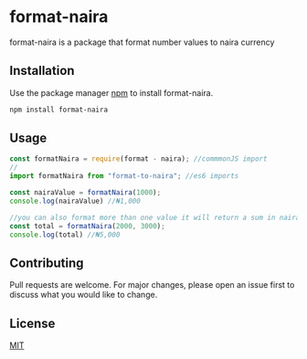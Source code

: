 # format-naira

format-naira is a package that format number values to naira currency

## Installation

Use the package manager [npm](https://www.npmjs.com/) to install format-naira.

```bash
npm install format-naira
```

## Usage

```javascript
const formatNaira = require(format - naira); //commmonJS import
//
import formatNaira from "format-to-naira"; //es6 imports

const nairaValue = formatNaira(1000); 
console.log(nairaValue) //₦1,000

//you can also format more than one value it will return a sum in naira 
const total = formatNaira(2000, 3000); 
console.log(total) //₦5,000
```

## Contributing

Pull requests are welcome. For major changes, please open an issue first to discuss what you would like to change.

## License

[MIT](https://choosealicense.com/licenses/mit/)
